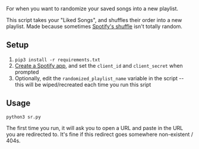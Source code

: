 For when you want to randomize your saved songs into a new playlist.

This script takes your "Liked Songs", and shuffles their order into a new playlist. Made because sometimes [Spotify's shuffle](https://medium.com/immensity/how-spotifys-shuffle-algorithm-works-19e963e75171) isn't totally random. 

## Setup
1. `pip3 install -r requirements.txt`
2. [Create a Spotify app](https://developer.spotify.com/dashboard), and set the `client_id` and `client_secret` when prompted
3. Optionally, edit the `randomized_playlist_name` variable in the script -- this will be wiped/recreated each time you run this sript


## Usage
`python3 sr.py`  

The first time you run, it will ask you to open a URL and paste in the URL you are redirected to. It's fine if this redirect goes somewhere non-existent / 404s. 

